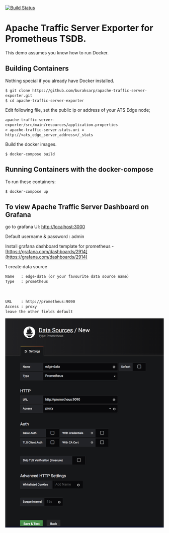 [![Build Status](https://travis-ci.org/buraksarp/apache-traffic-server-exporter.svg?branch=master)](https://travis-ci.org/buraksarp/apache-traffic-server-exporter)

Apache Traffic Server Exporter for Prometheus TSDB.
=========================

This demo assumes you know how to run Docker.

Building Containers
---------------------

Nothing special if you already have Docker installed. 

    $ git clone https://github.com/buraksarp/apache-traffic-server-exporter.git
    $ cd apache-traffic-server-exporter

Edit following file, set the public ip or address of your ATS Edge node;

    apache-traffic-server-exporter/src/main/resources/application.properties 
    > apache-traffic-server.stats.uri = http://<ats_edge_server_address>/_stats 

Build the docker images. 

    $ docker-compose build 

Running Containers with the docker-compose
---------------------
To run these containers:

    $ docker-compose up
    
To view Apache Traffic Server Dashboard on Grafana
---------------------

go to grafana UI: [http://localhost:3000](http://localhost:3000)

Default username & password : admin

Install grafana dashboard template for prometheus - [https://grafana.com/dashboards/2914](https://grafana.com/dashboards/2914)

1 create data source


    Name   : edge-data (or your favourite data source name)
    Type   : prometheus

    
    
    URL    : http://prometheus:9090
    Access : proxy
    leave the other fields default

![Alt text](docs/new-datasource.png?raw=true "New data source")
